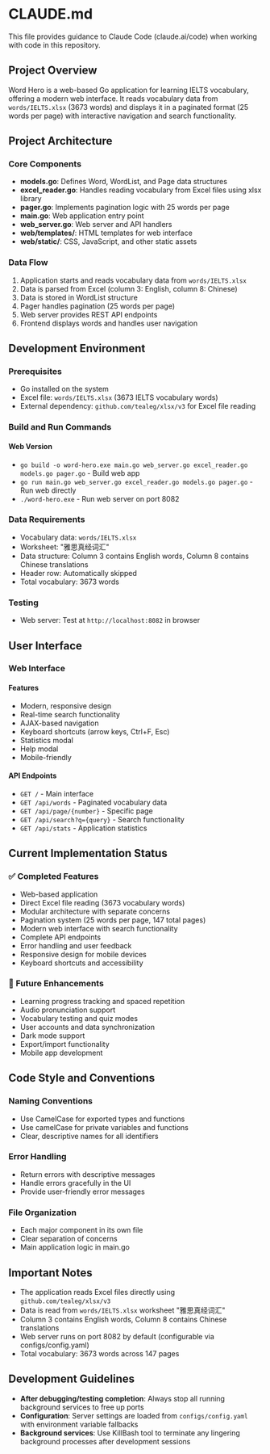 # CLAUDE.md

This file provides guidance to Claude Code (claude.ai/code) when working with code in this repository.

## Project Overview

Word Hero is a web-based Go application for learning IELTS vocabulary, offering a modern web interface. It reads vocabulary data from `words/IELTS.xlsx` (3673 words) and displays it in a paginated format (25 words per page) with interactive navigation and search functionality.

## Project Architecture

### Core Components
- **models.go**: Defines Word, WordList, and Page data structures
- **excel_reader.go**: Handles reading vocabulary from Excel files using xlsx library
- **pager.go**: Implements pagination logic with 25 words per page
- **main.go**: Web application entry point
- **web_server.go**: Web server and API handlers
- **web/templates/**: HTML templates for web interface
- **web/static/**: CSS, JavaScript, and other static assets

### Data Flow
1. Application starts and reads vocabulary data from `words/IELTS.xlsx`
2. Data is parsed from Excel (column 3: English, column 8: Chinese)
3. Data is stored in WordList structure
4. Pager handles pagination (25 words per page)
5. Web server provides REST API endpoints
6. Frontend displays words and handles user navigation

## Development Environment

### Prerequisites
- Go installed on the system
- Excel file: `words/IELTS.xlsx` (3673 IELTS vocabulary words)
- External dependency: `github.com/tealeg/xlsx/v3` for Excel file reading

### Build and Run Commands

#### Web Version
- `go build -o word-hero.exe main.go web_server.go excel_reader.go models.go pager.go` - Build web app
- `go run main.go web_server.go excel_reader.go models.go pager.go` - Run web directly
- `./word-hero.exe` - Run web server on port 8082

### Data Requirements
- Vocabulary data: `words/IELTS.xlsx`
- Worksheet: "雅思真经词汇"
- Data structure: Column 3 contains English words, Column 8 contains Chinese translations
- Header row: Automatically skipped
- Total vocabulary: 3673 words

### Testing
- Web server: Test at `http://localhost:8082` in browser

## User Interface

### Web Interface
#### Features
- Modern, responsive design
- Real-time search functionality
- AJAX-based navigation
- Keyboard shortcuts (arrow keys, Ctrl+F, Esc)
- Statistics modal
- Help modal
- Mobile-friendly

#### API Endpoints
- `GET /` - Main interface
- `GET /api/words` - Paginated vocabulary data
- `GET /api/page/{number}` - Specific page
- `GET /api/search?q={query}` - Search functionality
- `GET /api/stats` - Application statistics

## Current Implementation Status

### ✅ Completed Features
- Web-based application
- Direct Excel file reading (3673 vocabulary words)
- Modular architecture with separate concerns
- Pagination system (25 words per page, 147 total pages)
- Modern web interface with search functionality
- Complete API endpoints
- Error handling and user feedback
- Responsive design for mobile devices
- Keyboard shortcuts and accessibility

### 🔄 Future Enhancements
- Learning progress tracking and spaced repetition
- Audio pronunciation support
- Vocabulary testing and quiz modes
- User accounts and data synchronization
- Dark mode support
- Export/import functionality
- Mobile app development

## Code Style and Conventions

### Naming Conventions
- Use CamelCase for exported types and functions
- Use camelCase for private variables and functions
- Clear, descriptive names for all identifiers

### Error Handling
- Return errors with descriptive messages
- Handle errors gracefully in the UI
- Provide user-friendly error messages

### File Organization
- Each major component in its own file
- Clear separation of concerns
- Main application logic in main.go

## Important Notes
- The application reads Excel files directly using `github.com/tealeg/xlsx/v3`
- Data is read from `words/IELTS.xlsx` worksheet "雅思真经词汇"
- Column 3 contains English words, Column 8 contains Chinese translations
- Web server runs on port 8082 by default (configurable via configs/config.yaml)
- Total vocabulary: 3673 words across 147 pages

## Development Guidelines
- **After debugging/testing completion**: Always stop all running background services to free up ports
- **Configuration**: Server settings are loaded from `configs/config.yaml` with environment variable fallbacks
- **Background services**: Use KillBash tool to terminate any lingering background processes after development sessions